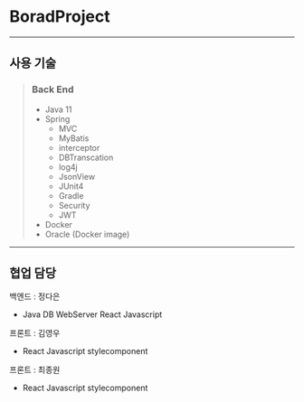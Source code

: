# BoradProject

***
## 사용 기술
> 
>
> ### Back End 
> - Java 11
> - Spring 
>   - MVC 
>   - MyBatis
>   - interceptor
>   - DBTranscation
>   - log4j
>   - JsonView
>   - JUnit4
>   - Gradle
>   - Security
>   - JWT
> - Docker 
> - Oracle (Docker image)
>
***
## 협업 담당

백엔드 : 정다은
- Java DB WebServer React Javascript

프론트 : 김영우 
- React Javascript stylecomponent

프론트 : 최종원 
- React Javascript stylecomponent
